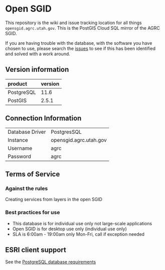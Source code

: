 # Open SGID

This repository is the wiki and issue tracking location for all things `opensgid.agrc.utah.gov`. This is the PostGIS Cloud SQL mirror of the AGRC SGID.

If you are having trouble with the database, with the software you have chosen to use, please search the [issues](https://github.com/agrc/open-sgid/issues) to see if this has been identified and solved with a work around.

## Version information

| product | version |
|:--|:--|
| PostgreSQL | 11.6 |
| PostGIS | 2.5.1 |

## Connection Information

|  |  |
|:--|:--|
| Database Driver | PostgresSQL |
| Instance | opensgid.agrc.utah.gov |
| Username | agrc |
| Password | agrc |

## Terms of Service

### Against the rules

Creating services from layers in the open SGID

### Best practices for use

- This database is for individual use only not large-scale applications
- Open SGID is for desktop use only (individual use only)
- SLA is 6:00am - 19:00am only Mon-Fri, call if exception needed


## ESRI client support

See the [PostgreSQL database requirements](https://desktop.arcgis.com/en/system-requirements/latest/database-requirements-postgresql.htm)
